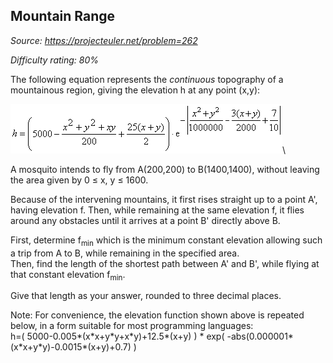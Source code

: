 Mountain Range
--------------

*Source: https://projecteuler.net/problem=262*


*Difficulty rating: 80%*

The following equation represents the *continuous* topography of a
mountainous region, giving the elevation h at any point (x,y):

![p262\_formula1.gif](img/p262_formula1.gif)\

A mosquito intends to fly from A(200,200) to B(1400,1400), without
leaving the area given by 0 ≤ x, y ≤ 1600.

Because of the intervening mountains, it first rises straight up to a
point A', having elevation f. Then, while remaining at the same
elevation f, it flies around any obstacles until it arrives at a point
B' directly above B.

First, determine f<sub>min</sub> which is the minimum constant elevation allowing
such a trip from A to B, while remaining in the specified area.\
 Then, find the length of the shortest path between A' and B', while
flying at that constant elevation f<sub>min</sub>.

Give that length as your answer, rounded to three decimal places.

Note: For convenience, the elevation function shown above is repeated
below, in a form suitable for most programming languages:\
 h=( 5000-0.005\*(x\*x+y\*y+x\*y)+12.5\*(x+y) ) \* exp(
-abs(0.000001\*(x\*x+y\*y)-0.0015\*(x+y)+0.7) )
